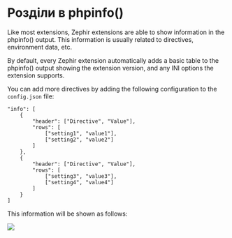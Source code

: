 # Розділи в phpinfo()

Like most extensions, Zephir extensions are able to show information in the phpinfo() output. This information is usually related to directives, environment data, etc.

By default, every Zephir extension automatically adds a basic table to the phpinfo() output showing the extension version, and any INI options the extension supports.

You can add more directives by adding the following configuration to the `config.json` file:

    "info": [
        {
            "header": ["Directive", "Value"],
            "rows": [
                ["setting1", "value1"],
                ["setting2", "value2"]
            ]
        },
        {
            "header": ["Directive", "Value"],
            "rows": [
                ["setting3", "value3"],
                ["setting4", "value4"]
            ]
        }
    ]
    

This information will be shown as follows:

![](/images/content/info.png)